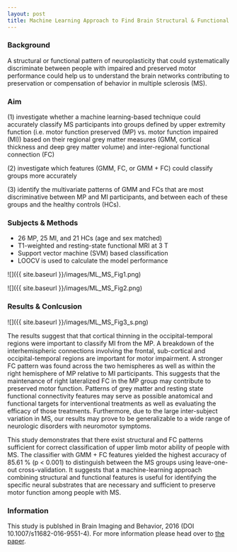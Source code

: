 ```yaml
---
layout: post
title: Machine Learning Approach to Find Brain Structural & Functional pattern Distinguishing Motor Disability in People with Multiple Sclerosis    
---
```


### Background

A structural or functional pattern of neuroplasticity that could systematically discriminate between people with impaired and preserved motor performance could help us to understand the brain networks contributing to preservation or compensation of behavior in multiple sclerosis (MS). 

### Aim

(1) investigate whether a machine learning-based technique could accurately classify MS participants into groups defined by upper extremity function (i.e. motor function preserved (MP) vs. motor function impaired (MI)) based on their regional grey matter measures (GMM, cortical thickness and deep grey matter volume) and inter-regional functional connection (FC)

(2) investigate which features (GMM, FC, or GMM + FC) could classify groups more accurately

(3) identify the multivariate patterns of GMM and FCs that are most discriminative between MP and MI participants, and between each of these groups and the healthy controls (HCs). 

### Subjects & Methods
* 26 MP, 25 MI, and 21 HCs (age and sex matched) 
* T1-weighted and resting-state functional MRI at 3 T
* Support vector machine (SVM) based classification 
* LOOCV is used to calculate the model performance 

![]({{ site.baseurl }}/images/ML_MS_Fig1.png)

![]({{ site.baseurl }}/images/ML_MS_Fig2.png)

### Results & Conlcusion

![]({{ site.baseurl }}/images/ML_MS_Fig3_s.png)

The results suggest that that cortical thinning in the occipital-temporal regions were important to classify MI from the MP. A breakdown of the interhemispheric connections involving the frontal, sub-cortical and occipital-temporal regions are important for motor impairment. A stronger FC pattern was found across the two hemispheres as well as within the right hemisphere of MP relative to MI participants. This suggests that the maintenance of right lateralized FC in the MP group may contribute to preserved motor function. Patterns of grey matter and resting state functional connectivity features may serve as possible anatomical and functional targets for interventional treatments as well as evaluating the efficacy of those treatments. Furthermore, due to the large inter-subject variation in MS, our results may prove to be generalizable to a wide range of neurologic disorders with neuromotor symptoms. 

This study demonstrates that there exist structural and FC patterns sufficient for correct classification of upper limb motor ability of people with MS. The classifier with GMM + FC features yielded the highest accuracy of 85.61 % (p < 0.001) to distinguish between the MS groups using leave-one-out cross-validation. It suggests that a machine-learning approach combining structural and functional features is useful for identifying the specific neural substrates that are necessary and sufficient to preserve motor function among people with MS.

### Information

This study is publshed in Brain Imaging and Behavior, 2016 (DOI 10.1007/s11682-016-9551-4). For more information please head over to [the paper](http://link.springer.com/article/10.1007/s11682-016-9551-4).
